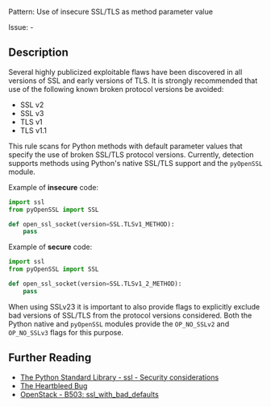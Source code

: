 Pattern: Use of insecure SSL/TLS as method parameter value

Issue: -

## Description

Several highly publicized exploitable flaws have been discovered in all
versions of SSL and early versions of TLS. It is strongly recommended that use
of the following known broken protocol versions be avoided:

  - SSL v2
  - SSL v3
  - TLS v1
  - TLS v1.1
  
This rule scans for Python methods with default parameter values that specify the use of broken SSL/TLS protocol versions. Currently,
detection supports methods using Python's native SSL/TLS support and the `pyOpenSSL` module.


Example of **insecure** code:

```python
import ssl
from pyOpenSSL import SSL

def open_ssl_socket(version=SSL.TLSv1_METHOD):
    pass
```

Example of **secure** code:

```python
import ssl
from pyOpenSSL import SSL

def open_ssl_socket(version=SSL.TLSv1_2_METHOD):
    pass
```

When using SSLv23 it is important to also provide flags to explicitly exclude bad versions of SSL/TLS from the protocol versions considered. Both the Python native and `pyOpenSSL` modules provide the `OP_NO_SSLv2` and `OP_NO_SSLv3` flags for this purpose.

## Further Reading

* [The Python Standard Library - ssl - Security considerations](https://docs.python.org/2/library/ssl.html#security-considerations)
* [The Heartbleed Bug](http://heartbleed.com)
* [OpenStack - B503: ssl_with_bad_defaults](https://docs.openstack.org/bandit/latest/plugins/ssl_with_bad_defaults.html)
